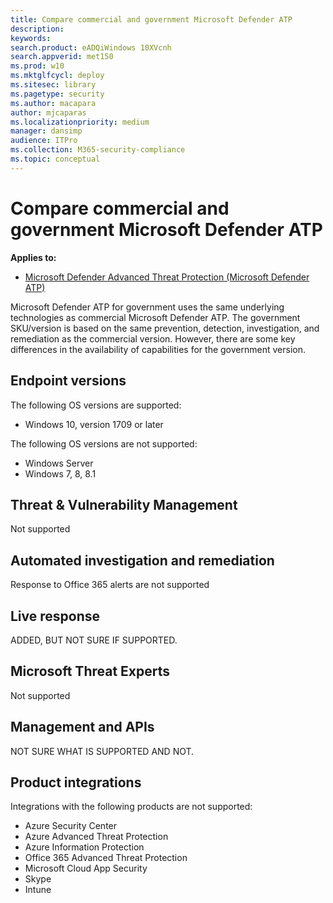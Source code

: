 ```yaml
---
title: Compare commercial and government Microsoft Defender ATP
description:
keywords: 
search.product: eADQiWindows 10XVcnh
search.appverid: met150
ms.prod: w10
ms.mktglfcycl: deploy
ms.sitesec: library
ms.pagetype: security
ms.author: macapara
author: mjcaparas
ms.localizationpriority: medium
manager: dansimp
audience: ITPro
ms.collection: M365-security-compliance 
ms.topic: conceptual
---
```



# Compare commercial and government Microsoft Defender ATP

**Applies to:**
- [Microsoft Defender Advanced Threat Protection (Microsoft Defender ATP)](https://go.microsoft.com/fwlink/p/?linkid=2069559)

Microsoft Defender ATP for government uses the same underlying technologies as commercial Microsoft Defender ATP. The government SKU/version is based on the same prevention, detection, investigation, and remediation as the commercial version. However, there are some key differences in the availability of capabilities for the government version. 


## Endpoint versions
The following OS versions are supported:

- Windows 10, version 1709 or later


The following OS versions are not supported:
- Windows Server
- Windows 7, 8, 8.1


## Threat & Vulnerability Management
Not supported


## Automated investigation and remediation
Response to Office 365 alerts are not supported


## Live response
ADDED, BUT NOT SURE IF SUPPORTED.

## Microsoft Threat Experts
Not supported


## Management and APIs
NOT SURE WHAT IS SUPPORTED AND NOT. 

## Product integrations

Integrations with the following products are not supported:
- Azure Security Center
- Azure Advanced Threat Protection
- Azure Information Protection
- Office 365 Advanced Threat Protection
- Microsoft Cloud App Security
- Skype
- Intune





